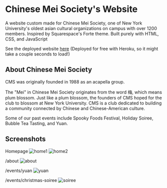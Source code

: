 # Chinese Mei Society's Website

A website custom made for Chinese Mei Society, one of New York University's oldest asian cultural organizations on campus with over 1200 members. Inspired by Squarespace's Forte theme. Built purely with HTML, CSS, and JavaScript

See the deployed website [here](https://nyucms.org) (Deployed for free with Heroku, so it might take a couple seconds to load!)

## About Chinese Mei Society

CMS was originally founded in 1988 as an acapella group.

The "Mei" in Chinese Mei Society originates from the word 梅, which means plum blossom. Just like a plum blossom, the founders of CMS hoped for the club to blossom at New York University. CMS is a club dedicated to building a community connected by Chinese and Chinese-American culture.

Some of our past events include Spooky Foods Festival, Holiday Soiree, Bubble Tea Tasting, and Yuan.

## Screenshots

Homepage
![home1](/public/images/screenshots/screenshot1)
![home2](/public/images/screenshots/screenshot2)

/about
![about](/public/images/screenshots/screenshot3)

/events/yuan
![yuan](/public/images/screenshots/screenshot4)

/events/christmas-soiree
![soiree](/public/images/screenshots/screenshot5)
